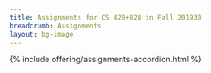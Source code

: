 ```yaml
---
title: Assignments for CS 428+828 in Fall 201930
breadcrumb: Assignments
layout: bg-image
---
```


{% include offering/assignments-accordion.html %}
